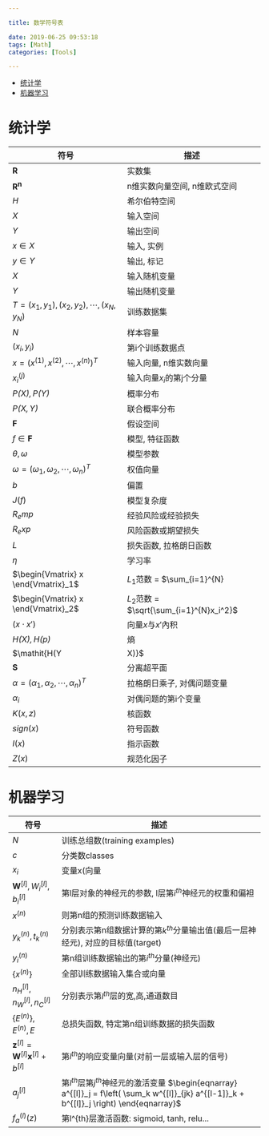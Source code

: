 ```yaml
---

title: 数学符号表

date: 2019-06-25 09:53:18
tags: [Math]
categories: [Tools]

---
```


<!-- vim-markdown-toc GFM -->

* [统计学](#统计学)
* [机器学习](#机器学习)

<!-- vim-markdown-toc -->

<!-- more -->

# 统计学


符号 | 描述
-----|-----
$\mathbf{R}$ | 实数集
$\mathbf{R^n}$ | n维实数向量空间, n维欧式空间
$H$ | 希尔伯特空间
$X$ | 输入空间
$Y$ | 输出空间
$x \in X$ | 输入, 实例
$y \in Y$ | 输出, 标记
$\mathit{X}$ | 输入随机变量
$\mathit{Y}$ | 输出随机变量
$T = {(x_1,y_1), (x_2,y_2), \cdots, (x_N,y_N)}$ | 训练数据集
$N$ | 样本容量
$(x_i,y_i)$ | 第i个训练数据点
$x = (x^{(1)}, x^{(2)}, \cdots, x^{(n)})^T$ | 输入向量, n维实数向量
$x_i^{(j)}$ | 输入向量$x_i$的第j个分量
$\mathit{P(X), P(Y)}$ | 概率分布
$\mathit{P(X,Y)}$ | 联合概率分布
$\mathbf{F}$ | 假设空间
$f \in \mathbf{F}$ | 模型, 特征函数
$\theta, \omega$ | 模型参数
$\omega = (\omega_1, \omega_2, \cdots, \omega_n)^T$ | 权值向量
$b$ | 偏置
$J(f)$ | 模型复杂度
$R_emp$ | 经验风险或经验损失
$R_exp$ | 风险函数或期望损失
$L$ | 损失函数, 拉格朗日函数
$\eta$ | 学习率
$\begin{Vmatrix} x \end{Vmatrix}_1$ | $L_1$范数 = $\sum_{i=1}^{N}|x_i|$
$\begin{Vmatrix} x \end{Vmatrix}_2$ | $L_2$范数 = $\sqrt{\sum_{i=1}^{N}x_i^2}$
$(x \cdot {x}')$ | 向量$x$与${x}'$內积
$\mathit{H(X), H(p)}$ | 熵
$\mathit{H(Y|X)}$ | 条件熵
$\mathbf{S}$ | 分离超平面
$\alpha = (\alpha_1, \alpha_2, \cdots, \alpha_n)^T$ | 拉格朗日乘子, 对偶问题变量
$\alpha_i$ | 对偶问题的第i个变量
$K(x, z)$ | 核函数
$sign(x)$ | 符号函数
$I(x)$ | 指示函数
$Z(x)$ | 规范化因子

# 机器学习

符号  |  描述
------|-------
$N$ | 训练总组数(training examples)
$c$ | 分类数classes
$x_i$ | 变量x(向量|数组)的第$i^{th}$项
$\mathbf{W}^{[l]}, W^{[l]}_i, b^{[l]}_i$ | 第l层对象的神经元的参数, l层第$i^{th}$神经元的权重和偏袒
$x^{(n)}$ | 则第n组的预测训练数据输入
$y_k^{(n)}, t_k^{(n)}$ | 分别表示第n组数据计算的第$k^{th}$分量输出值(最后一层神经元), 对应的目标值(target)
$y_i^{(n)}$ | 第n组训练数据输出的第$i^{th}$分量(神经元)
$\{x^{(n)}\}$ | 全部训练数据输入集合或向量
$n_H^{[l]},n_W^{[l]},n_C^{[l]}$ | 分别表示第$l^{th}$层的宽,高,通道数目
$\{E^{(n)}\}, E^{(n)}, E$ | 总损失函数, 特定第n组训练数据的损失函数
$\mathbf{z}^{[l]} = \mathbf{W}^{[l]} \mathbf{x}^{[l]} + b^{[l]}$ | 第$l^{th}$的响应变量向量(对前一层或输入层的信号)
$a_j^{[l]}$ | 第$l^{th}$层第$j^{th}$神经元的激活变量 $\begin{eqnarray} a^{[l]}_j = f\left( \sum_k w^{[l]}_{jk} a^{[l-1]}_k + b^{[l]}_j \right) \end{eqnarray}$
$f^{(l)}_a(z)$ | 第l^{th}层激活函数: sigmoid, tanh, relu...

